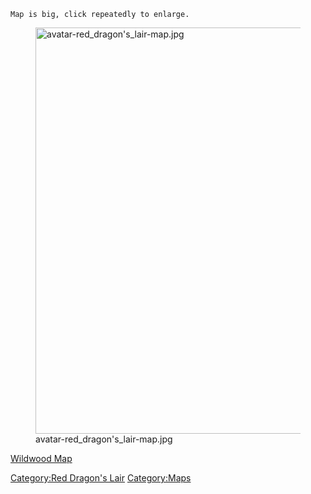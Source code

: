 `Map is big, click repeatedly to enlarge.`

<figure>
<img src="avatar-red_dragon&#39;s_lair-map.jpg"
title="avatar-red_dragon&#39;s_lair-map.jpg" width="650"
alt="avatar-red_dragon&#39;s_lair-map.jpg" />
<figcaption
aria-hidden="true">avatar-red_dragon's_lair-map.jpg</figcaption>
</figure>

[Wildwood Map](Wildwood_Map "wikilink")  

[Category:Red Dragon's Lair](Category:Red_Dragon's_Lair "wikilink")
[Category:Maps](Category:Maps "wikilink")
